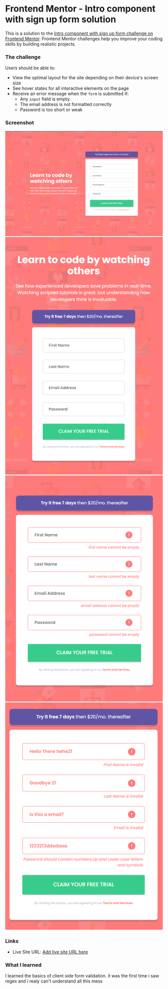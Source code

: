 # Frontend Mentor - Intro component with sign up form solution

This is a solution to the [Intro component with sign up form challenge on Frontend Mentor](https://www.frontendmentor.io/challenges/intro-component-with-signup-form-5cf91bd49edda32581d28fd1). Frontend Mentor challenges help you improve your coding skills by building realistic projects. 



### The challenge

Users should be able to:

- View the optimal layout for the site depending on their device's screen size
- See hover states for all interactive elements on the page
- Receive an error message when the `form` is submitted if:
  - Any `input` field is empty.
  - The email address is not formatted correctly
  - Password is too short or weak

### Screenshot

![](screenshots/Screenshot_1.png)
![](screenshots/Screenshot_4.png)
![](screenshots/Screenshot_2.png)
![](screenshots/Screenshot_3.png)


### Links

- Live Site URL: [Add live site URL here](https://fm-intro-component-with-sign-up-form-09.vercel.app/)

### What I learned

 I learned the basics of client side form validation.
 it was the first time i saw regex and i realy can't understand all this mess
